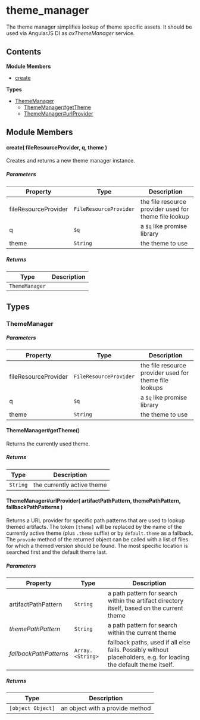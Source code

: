 
# theme_manager

The theme manager simplifies lookup of theme specific assets. It should be used via AngularJS DI as
*axThemeManager* service.

## Contents

**Module Members**
- [create](#create)

**Types**
- [ThemeManager](#ThemeManager)
  - [ThemeManager#getTheme](#ThemeManager#getTheme)
  - [ThemeManager#urlProvider](#ThemeManager#urlProvider)

## Module Members
#### <a name="create"></a>create( fileResourceProvider, q, theme )
Creates and returns a new theme manager instance.

##### Parameters
| Property | Type | Description |
| -------- | ---- | ----------- |
| fileResourceProvider | `FileResourceProvider` |  the file resource provider used for theme file lookup |
| q | `$q` |  a `$q` like promise library |
| theme | `String` |  the theme to use |

##### Returns
| Type | Description |
| ---- | ----------- |
| `ThemeManager` |   |

## Types
### <a name="ThemeManager"></a>ThemeManager

##### Parameters
| Property | Type | Description |
| -------- | ---- | ----------- |
| fileResourceProvider | `FileResourceProvider` |  the file resource provider used for theme file lookups |
| q | `$q` |  a `$q` like promise library |
| theme | `String` |  the theme to use |

#### <a name="ThemeManager#getTheme"></a>ThemeManager#getTheme()
Returns the currently used theme.

##### Returns
| Type | Description |
| ---- | ----------- |
| `String` |  the currently active theme |

#### <a name="ThemeManager#urlProvider"></a>ThemeManager#urlProvider( artifactPathPattern, themePathPattern, fallbackPathPatterns )
Returns a URL provider for specific path patterns that are used to lookup themed artifacts. The token
`[theme]` will be replaced by the name of the currently active theme (plus `.theme` suffix) or by
`default.theme` as a fallback. The `provide` method of the returned object can be called with a list of
files for which a themed version should be found. The most specific location is searched first and the
default theme last.

##### Parameters
| Property | Type | Description |
| -------- | ---- | ----------- |
| artifactPathPattern | `String` |  a path pattern for search within the artifact directory itself, based on the current theme |
| _themePathPattern_ | `String` |  a path pattern for search within the current theme |
| _fallbackPathPatterns_ | `Array.<String>` |  fallback paths, used if all else fails. Possibly without placeholders, e.g. for loading the default theme itself. |

##### Returns
| Type | Description |
| ---- | ----------- |
| `[object Object]` |  an object with a provide method |
